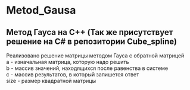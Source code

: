# Metod_Gausa
## Метод Гауса на C++ (Так же присутствует решение на C# в репозитории Cube_spline)
Реализовано решение матрицы методом Гауса с обратной матрицей</br>
a - изначальная матрица, которую надо решить</br>
b - массив значений, находящихся после равенства в системе</br>
c - массив результатов, в который запишется ответ</br>
size - размер квадратной матрицы</br>

